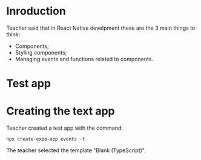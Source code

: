 # Inroduction

Teacher said that in React Native develpment these are the 3 main things to think:

- Components;
- Styling components;
- Managing events and functions related to components.


# Test app


# Creating the text app

Teacher created a test app with the command:

```
npx create-expo-app events -t
```

The teacher selected the template "Blank (TypeScript)".